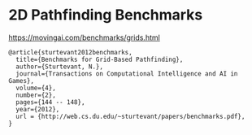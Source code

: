 #  2D Pathfinding Benchmarks

https://movingai.com/benchmarks/grids.html

```
@article{sturtevant2012benchmarks,
  title={Benchmarks for Grid-Based Pathfinding},
  author={Sturtevant, N.},
  journal={Transactions on Computational Intelligence and AI in Games},
  volume={4},
  number={2},
  pages={144 -- 148},
  year={2012},
  url = {http://web.cs.du.edu/~sturtevant/papers/benchmarks.pdf},
}
```
